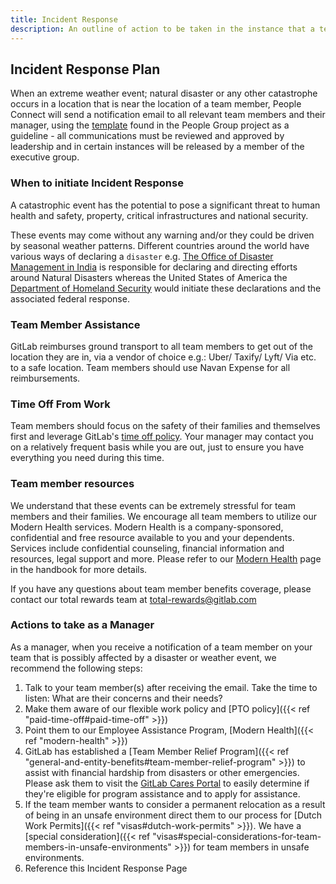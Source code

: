```yaml
---
title: Incident Response
description: An outline of action to be taken in the instance that a team member or group of team members is impacted by an extreme weather event; natural disaster or any other catastrophe.
---
```


## Incident Response Plan

When an extreme weather event; natural disaster or any other catastrophe occurs in a location that is near the location of a team member, People Connect will send a notification email to all relevant team members and their manager, using the [template](https://gitlab.com/gitlab-com/people-group/General/-/blob/master/.gitlab/email_templates/natural_disaster_notification.md) found in the People Group project as a guideline - all communications must be reviewed and approved by leadership and in certain instances will be released by a member of the executive group.

### When to initiate Incident Response

A catastrophic event has the potential to pose a significant threat to human health and safety, property, critical infrastructures and national security.

These events may come without any warning and/or they could be driven by seasonal weather patterns. Different countries around the world have various ways of declaring a `disaster` e.g. [The Office of Disaster Management in India](https://ndma.gov.in) is responsible for declaring and directing efforts around Natural Disasters whereas the United States of America the [Department of Homeland Security](https://www.dhs.gov/natural-disasters) would initiate these declarations and the associated federal response.

### Team Member Assistance

GitLab reimburses ground transport to all team members to get out of the location they are in, via a vendor of choice e.g.: Uber/ Taxify/ Lyft/ Via etc. to a safe location.  Team members should use Navan Expense for all reimbursements.

### Time Off From Work

Team members should focus on the safety of their families and themselves first and leverage GitLab's [time off policy](/handbook/people-group/paid-time-off/). Your manager may contact you on a relatively frequent basis while you are out, just to ensure you have everything you need during this time.

### Team member resources

We understand that these events can be extremely stressful for team members and their families. We encourage all team members to utilize our Modern Health services. Modern Health is a company-sponsored, confidential and free resource available to you and your dependents. Services include confidential counseling, financial information and resources, legal support and more. Please refer to our [Modern Health](/handbook/total-rewards/benefits/modern-health/) page in the handbook for more details.

If you have any questions about team member benefits coverage, please contact our total rewards team at <total-rewards@gitlab.com>

### Actions to take as a Manager

As a manager, when you receive a notification of a team member on your team that is possibly affected by a disaster or weather event, we recommend the following steps:

1. Talk to your team member(s) after receiving the email. Take the time to listen: What are their concerns and their needs?
1. Make them aware of our flexible work policy and [PTO policy]({{< ref "paid-time-off#paid-time-off" >}})
1. Point them to our Employee Assistance Program, [Modern Health]({{< ref "modern-health" >}})
1. GitLab has established a [Team Member Relief Program]({{< ref "general-and-entity-benefits#team-member-relief-program" >}}) to assist with financial hardship from disasters or other emergencies. Please ask them to visit the [GitLab Cares Portal](http://gitlab.e4erelief.org/) to easily determine if they're eligible for program assistance and to apply for assistance.
1. If the team member wants to consider a permanent relocation as a result of being in an unsafe environment direct them to our process for [Dutch Work Permits]({{< ref "visas#dutch-work-permits" >}}). We have a [special consideration]({{< ref "visas#special-considerations-for-team-members-in-unsafe-environments" >}}) for team members in unsafe environments.
1. Reference this Incident Response Page
